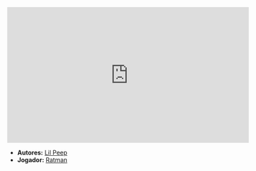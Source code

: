 <iframe width="560" height="315" src="https://www.youtube.com/embed/m8QQR-wQA0I?si=R-XoYGdq9g20I_YM" title="YouTube video player" frameborder="0" allow="accelerometer; autoplay; clipboard-write; encrypted-media; gyroscope; picture-in-picture; web-share" referrerpolicy="strict-origin-when-cross-origin" allowfullscreen></iframe>

- **Autores:** [Lil Peep](content/Autores/Lil%20Peep.md)
- **Jogador:** [Ratman](content/Jogadores/Ratman.md)